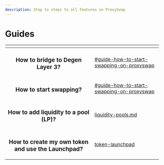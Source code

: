 ```yaml
---
description: Step to steps to all features on ProxySwap
---
```


# Guides

<table data-view="cards"><thead><tr><th align="center"></th><th data-hidden data-card-target data-type="content-ref"></th></tr></thead><tbody><tr><td align="center"><h3>How to bridge to Degen Layer 3?</h3></td><td><a href="swaps.md#guide-how-to-start-swapping-on-proxyswap">#guide-how-to-start-swapping-on-proxyswap</a></td></tr><tr><td align="center"><h3>How to start swapping?</h3></td><td><a href="swaps.md#guide-how-to-start-swapping-on-proxyswap">#guide-how-to-start-swapping-on-proxyswap</a></td></tr><tr><td align="center"><h3>How to add liquidity to a pool (LP)?</h3></td><td><a href="liquidity-pools.md">liquidity-pools.md</a></td></tr><tr><td align="center"><h3>How to create my own token and use the Launchpad? </h3></td><td><a href="token-launchpad/">token-launchpad</a></td></tr></tbody></table>





